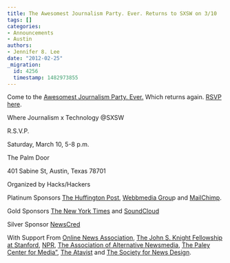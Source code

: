```yaml
---
title: The Awesomest Journalism Party. Ever. Returns to SXSW on 3/10
tags: []
categories:
- Announcements
- Austin
authors:
- Jennifer 8. Lee
date: "2012-02-25"
_migration:
  id: 4256
  timestamp: 1482973855
---
```


Come to the [Awesomest Journalism Party. Ever.][1] Which returns again. [RSVP here][2].

Where Journalism x Technology @SXSW

R.S.V.P.

Saturday, March 10, 5-8 p.m.

The Palm Door

401 Sabine St, Austin, Texas 78701

Organized by Hacks/Hackers

Platinum Sponsors [The Huffington Post][3], [Webbmedia Grou][4]p and [MailChimp][5].

Gold Sponsors [The New York Times][6] and [SoundCloud][7]

Silver Sponsor [NewsCred][8]

With Support From [Online News Association][9], [The John S. Knight Fellowship at Stanford][10], [NPR][11], [The Association of Alternative Newsmedia][12], [The Paley Center for Media&#8221;][13], [The Atavist][14] and [The Society for News Design][15].

 [1]: http://awesomest.journalismparty.com/ever
 [2]: http://awesomestjournalismpartyever.eventbrite.com/?ref=elink
 [3]: http://huffingtonpost.com
 [4]: http://webbmediagroup.com
 [5]: http://mailchimp.com
 [6]: http://nytimes.com
 [7]: http://soundcloud.com
 [8]: http://newscred.com
 [9]: http://journalist.org/
 [10]: http://knight.stanford.edu/
 [11]: http://npr.org/
 [12]: http://www.altweeklies.com/
 [13]: http://paleycenter.org/
 [14]: http://theatavist.net/
 [15]: http://www.snd.org/